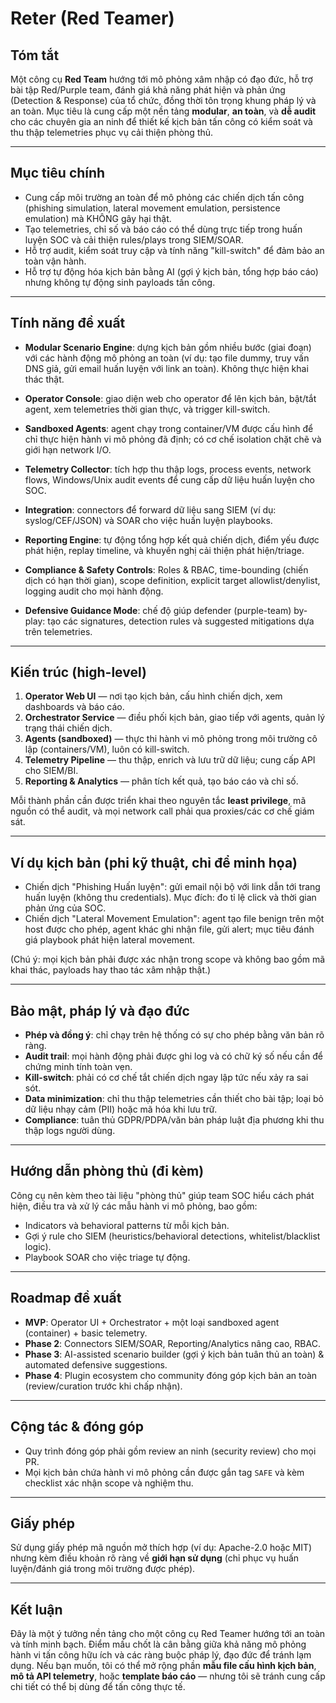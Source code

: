 # Reter (Red Teamer)

## Tóm tắt

Một công cụ **Red Team** hướng tới mô phỏng xâm nhập có đạo đức, hỗ trợ bài tập Red/Purple team, đánh giá khả năng phát hiện và phản ứng (Detection & Response) của tổ chức, đồng thời tôn trọng khung pháp lý và an toàn. Mục tiêu là cung cấp một nền tảng **modular**, **an toàn**, và **dễ audit** cho các chuyên gia an ninh để thiết kế kịch bản tấn công có kiểm soát và thu thập telemetries phục vụ cải thiện phòng thủ.

---

## Mục tiêu chính

* Cung cấp môi trường an toàn để mô phỏng các chiến dịch tấn công (phishing simulation, lateral movement emulation, persistence emulation) mà KHÔNG gây hại thật.
* Tạo telemetries, chỉ số và báo cáo có thể dùng trực tiếp trong huấn luyện SOC và cải thiện rules/plays trong SIEM/SOAR.
* Hỗ trợ audit, kiểm soát truy cập và tính năng "kill-switch" để đảm bảo an toàn vận hành.
* Hỗ trợ tự động hóa kịch bản bằng AI (gợi ý kịch bản, tổng hợp báo cáo) nhưng không tự động sinh payloads tấn công.

---

## Tính năng đề xuất

* **Modular Scenario Engine**: dựng kịch bản gồm nhiều bước (giai đoạn) với các hành động mô phỏng an toàn (ví dụ: tạo file dummy, truy vấn DNS giả, gửi email huấn luyện với link an toàn). Không thực hiện khai thác thật.

* **Operator Console**: giao diện web cho operator để lên kịch bản, bật/tắt agent, xem telemetries thời gian thực, và trigger kill-switch.

* **Sandboxed Agents**: agent chạy trong container/VM được cấu hình để chỉ thực hiện hành vi mô phỏng đã định; có cơ chế isolation chặt chẽ và giới hạn network I/O.

* **Telemetry Collector**: tích hợp thu thập logs, process events, network flows, Windows/Unix audit events để cung cấp dữ liệu huấn luyện cho SOC.

* **Integration**: connectors để forward dữ liệu sang SIEM (ví dụ: syslog/CEF/JSON) và SOAR cho việc huấn luyện playbooks.

* **Reporting Engine**: tự động tổng hợp kết quả chiến dịch, điểm yếu được phát hiện, replay timeline, và khuyến nghị cải thiện phát hiện/triage.

* **Compliance & Safety Controls**: Roles & RBAC, time-bounding (chiến dịch có hạn thời gian), scope definition, explicit target allowlist/denylist, logging audit cho mọi hành động.

* **Defensive Guidance Mode**: chế độ giúp defender (purple-team) by-play: tạo các signatures, detection rules và suggested mitigations dựa trên telemetries.

---

## Kiến trúc (high-level)

1. **Operator Web UI** — nơi tạo kịch bản, cấu hình chiến dịch, xem dashboards và báo cáo.
2. **Orchestrator Service** — điều phối kịch bản, giao tiếp với agents, quản lý trạng thái chiến dịch.
3. **Agents (sandboxed)** — thực thi hành vi mô phỏng trong môi trường cô lập (containers/VM), luôn có kill-switch.
4. **Telemetry Pipeline** — thu thập, enrich và lưu trữ dữ liệu; cung cấp API cho SIEM/BI.
5. **Reporting & Analytics** — phân tích kết quả, tạo báo cáo và chỉ số.

Mỗi thành phần cần được triển khai theo nguyên tắc **least privilege**, mã nguồn có thể audit, và mọi network call phải qua proxies/các cơ chế giám sát.

---

## Ví dụ kịch bản (phi kỹ thuật, chỉ để minh họa)

* Chiến dịch "Phishing Huấn luyện": gửi email nội bộ với link dẫn tới trang huấn luyện (không thu credentials). Mục đích: đo tỉ lệ click và thời gian phản ứng của SOC.
* Chiến dịch "Lateral Movement Emulation": agent tạo file benign trên một host được cho phép, agent khác ghi nhận file, gửi alert; mục tiêu đánh giá playbook phát hiện lateral movement.

(Chú ý: mọi kịch bản phải được xác nhận trong scope và không bao gồm mã khai thác, payloads hay thao tác xâm nhập thật.)

---

## Bảo mật, pháp lý và đạo đức

* **Phép và đồng ý**: chỉ chạy trên hệ thống có sự cho phép bằng văn bản rõ ràng.
* **Audit trail**: mọi hành động phải được ghi log và có chữ ký số nếu cần để chứng minh tính toàn vẹn.
* **Kill-switch**: phải có cơ chế tắt chiến dịch ngay lập tức nếu xảy ra sai sót.
* **Data minimization**: chỉ thu thập telemetries cần thiết cho bài tập; loại bỏ dữ liệu nhạy cảm (PII) hoặc mã hóa khi lưu trữ.
* **Compliance**: tuân thủ GDPR/PDPA/văn bản pháp luật địa phương khi thu thập logs người dùng.

---

## Hướng dẫn phòng thủ (đi kèm)

Công cụ nên kèm theo tài liệu "phòng thủ" giúp team SOC hiểu cách phát hiện, điều tra và xử lý các mẫu hành vi mô phỏng, bao gồm:

* Indicators và behavioral patterns từ mỗi kịch bản.
* Gợi ý rule cho SIEM (heuristics/behavioral detections, whitelist/blacklist logic).
* Playbook SOAR cho việc triage tự động.

---

## Roadmap đề xuất

* **MVP**: Operator UI + Orchestrator + một loại sandboxed agent (container) + basic telemetry.
* **Phase 2**: Connectors SIEM/SOAR, Reporting/Analytics nâng cao, RBAC.
* **Phase 3**: AI-assisted scenario builder (gợi ý kịch bản tuân thủ an toàn) & automated defensive suggestions.
* **Phase 4**: Plugin ecosystem cho community đóng góp kịch bản an toàn (review/curation trước khi chấp nhận).

---

## Cộng tác & đóng góp

* Quy trình đóng góp phải gồm review an ninh (security review) cho mọi PR.
* Mọi kịch bản chứa hành vi mô phỏng cần được gắn tag `SAFE` và kèm checklist xác nhận scope và nghiệm thu.

---

## Giấy phép

Sử dụng giấy phép mã nguồn mở thích hợp (ví dụ: Apache-2.0 hoặc MIT) nhưng kèm điều khoản rõ ràng về **giới hạn sử dụng** (chỉ phục vụ huấn luyện/đánh giá trong môi trường được phép).

---

## Kết luận

Đây là một ý tưởng nền tảng cho một công cụ Red Teamer hướng tới an toàn và tính minh bạch. Điểm mấu chốt là cân bằng giữa khả năng mô phỏng hành vi tấn công hữu ích và các ràng buộc pháp lý, đạo đức để tránh lạm dụng. Nếu bạn muốn, tôi có thể mở rộng phần **mẫu file cấu hình kịch bản**, **mô tả API telemetry**, hoặc **template báo cáo** — nhưng tôi sẽ tránh cung cấp chi tiết có thể bị dùng để tấn công thực tế.
